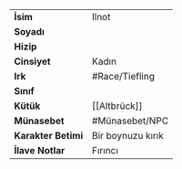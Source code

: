 |  |  |
|---|---|
| **İsim** | Ilnot|
| **Soyadı** | |
| **Hizip** | |
| **Cinsiyet** | Kadın|
| **Irk** | #Race/Tiefling|
| **Sınıf** | |
| **Kütük** | [[Altbrück]]|
| **Münasebet** | #Münasebet/NPC|
| **Karakter Betimi** | Bir boynuzu kırık|
| **İlave Notlar** | Fırıncı|
